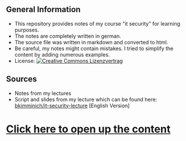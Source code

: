 ## General Information
- This repository provides notes of my course "it security" for learning purposes.
- The notes are completely written in german.
- The source file was written in markdown and converted to html.
- Be careful, my notes might contain mistakes. I tried to simplify the content by adding numerous examples.
- License: [![Creative Commons Lizenzvertrag](https://i.creativecommons.org/l/by-sa/4.0/88x31.png)](http://creativecommons.org/licenses/by-sa/4.0/)

## Sources
- Notes from my lectures
- Script and slides from my lecture which can be found here: [bkimminich/it-security-lecture](https://github.com/bkimminich/it-security-lecture) [English Version]

# [Click here to open up the content](https://leonstoldt.github.io/it-security/page)
